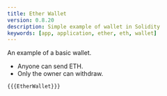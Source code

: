 ```yaml
---
title: Ether Wallet
version: 0.8.20
description: Simple example of wallet in Solidity
keywords: [app, application, ether, eth, wallet]
---
```


An example of a basic wallet.

- Anyone can send ETH.
- Only the owner can withdraw.

```solidity
{{{EtherWallet}}}
```
